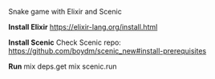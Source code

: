 Snake game with Elixir and Scenic

**Install Elixir**
https://elixir-lang.org/install.html

**Install Scenic**
Check Scenic repo: https://github.com/boydm/scenic_new#install-prerequisites

**Run**
mix deps.get
mix scenic.run
